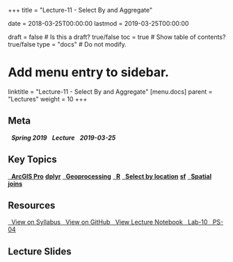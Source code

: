 +++
title = "Lecture-11 - Select By and Aggregate"

date = 2018-03-25T00:00:00
lastmod = 2019-03-25T00:00:00

draft = false  # Is this a draft? true/false
toc = true  # Show table of contents? true/false
type = "docs"  # Do not modify.

# Add menu entry to sidebar.
linktitle = "Lecture-11 - Select By and Aggregate"
[menu.docs]
  parent = "Lectures"
  weight = 10
+++

## Meta
<i class="meta-badge semester-sp19"><i class="far fa-calendar-alt fa-lg"></i>&nbsp; **Spring 2019** </i> 
<i class="meta-badge progress-lecture"><i class="fas fa-tasks fa-lg"></i>&nbsp; **Lecture** </i> 
<i class="meta-badge progress-update"><i class="far fa-clock fa-lg"></i>&nbsp; **2019-03-25** </i>

## Key Topics
<a class="meta-badge tool" href="/docs/topic-index/#a-d"><i class="fas fa-wrench fa-lg"></i>&nbsp; **ArcGIS Pro**</a>
<a class="meta-badge package" href="/docs/topic-index/#a-d"><i class="fas fa-archive fa-lg"></i> **dplyr**</a> 
<a class="meta-badge keyword" href="/docs/topic-index/#e-h"><i class="fas fa-tags fa-lg"></i>&nbsp; **Geoprocessing**</a> 
<a class="meta-badge tool" href="/docs/topic-index/#q-t"><i class="fas fa-wrench fa-lg"></i>&nbsp; **R**</a>
<a class="meta-badge keyword" href="/docs/topic-index/#q-t"><i class="fas fa-tags fa-lg"></i>&nbsp; **Select by location**</a>
<a class="meta-badge package" href="/docs/topic-index/#q-t"><i class="fas fa-archive fa-lg"></i> **sf**</a>
<a class="meta-badge keyword" href="/docs/topic-index/#q-t"><i class="fas fa-tags fa-lg"></i>&nbsp; **Spatial joins**</a> 

## Resources
<a class="btn btn-outline-primary resource" href="https://slu-soc5650.github.io/syllabus/lecture-11-select-and-aggregate-features.html" target="_blank"><i class="fas fa-book fa-lg"></i>&nbsp; View on Syllabus </a> 
<a class="btn btn-outline-primary resource" href="https://github.com/slu-soc5650/lecture-11" target="_blank"><i class="fab fa-github fa-lg"></i>&nbsp; View on GitHub </a> 
<a class="btn btn-outline-primary resource" href="http://slu-soc5650.github.io/lecture-11/index.nb.html" target="_blank"><i class="fab fa-markdown fa-lg"></i>&nbsp; View Lecture Notebook </a>
<a class="btn btn-outline-primary resource" href="https://github.com/slu-soc5650/lecture-11/blob/master/assignments/lab-10.pdf" target="_blank"><i class="fas fa-file-pdf fa-lg"></i>&nbsp; Lab-10 </a>
<a class="btn btn-outline-primary resource" href="https://github.com/slu-soc5650/lecture-11/blob/master/assignments/ps-04.pdf" target="_blank"><i class="fas fa-file-pdf fa-lg"></i>&nbsp; PS-04 </a>

## Lecture Slides
<p> </p>
<script async class="speakerdeck-embed" data-id="6bba9a3809be4c06bddbc4e274178de8" data-ratio="1.33333333333333" src="//speakerdeck.com/assets/embed.js"></script>
<p> </p>
